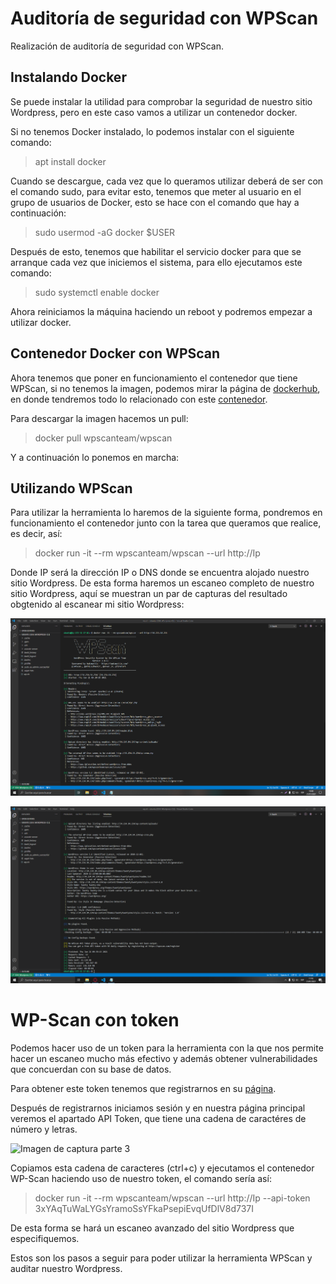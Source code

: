 # Auditoría de seguridad con WPScan

Realización de auditoría de seguridad con WPScan.

## Instalando Docker

Se puede instalar la utilidad para comprobar la seguridad de nuestro sitio Wordpress, pero en este caso vamos a utilizar un contenedor docker.

Si no tenemos Docker instalado, lo podemos instalar con el siguiente comando:

>apt install docker

Cuando se descargue, cada vez que lo queramos utilizar deberá de ser con el comando sudo, para evitar esto, tenemos que meter al usuario en el grupo de usuarios de Docker, esto se hace con el comando que hay a continuación:

>sudo usermod -aG docker $USER

Después de esto, tenemos que habilitar el servicio docker para que se arranque cada vez que iniciemos el sistema, para ello ejecutamos este comando:

>sudo systemctl enable docker

Ahora reiniciamos la máquina haciendo un reboot y podremos empezar a utilizar docker.

## Contenedor Docker con WPScan

Ahora tenemos que poner en funcionamiento el contenedor que tiene WPScan, si no tenemos la imagen, podemos mirar la página de [dockerhub](https://hub.docker.com), en donde tendremos todo lo relacionado con este [contenedor](https://hub.docker.com/r/wpscanteam/wpscan/).

Para descargar la imagen hacemos un pull:

>docker pull wpscanteam/wpscan

Y a continuación lo ponemos en marcha:

## Utilizando WPScan

Para utilizar la herramienta lo haremos de la siguiente forma, pondremos en funcionamiento el contenedor junto con la tarea que queramos que realice, es decir, así:

>docker run -it --rm wpscanteam/wpscan --url http://Ip

Donde IP será la dirección IP o DNS donde se encuentra alojado nuestro sitio Wordpress.
De esta forma haremos un escaneo completo de nuestro sitio Wordpress, aquí se muestran un par de capturas del resultado obgtenido al escanear mi sitio Wordpress:

![Imagen de captura parte 1](/capturas/Demostracion_1.PNG)

![Imagen de captura parte 2](capturas/Demostracion_2.png)

# WP-Scan con token

Podemos hacer uso de un token para la herramienta con la que nos permite hacer un escaneo mucho más efectivo y además obtener vulnerabilidades que concuerdan con su base de datos.

Para obtener este token tenemos que registrarnos en su [página](https://wpscan.com/api).

Después de registrarnos iniciamos sesión y en nuestra página principal veremos el apartado API Token, que tiene una cadena de caractéres de número y letras.

![Imagen de captura parte 3](capturas/Demostraci%C3%B3n3.png?raw=true)

Copiamos esta cadena de caracteres (ctrl+c) y ejecutamos el contenedor WP-Scan haciendo uso de nuestro token, el comando sería así:

>docker run -it --rm wpscanteam/wpscan --url http://Ip --api-token 3xYAqTuWaLYGsYramoSsYFkaPsepiEvqUfDlV8d737I

De esta forma se hará un escaneo avanzado del sitio Wordpress que especifiquemos.

Estos son los pasos a seguir para poder utilizar la herramienta WPScan y auditar nuestro Wordpress.
